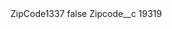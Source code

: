 <?xml version="1.0" encoding="UTF-8"?>
<CustomMetadata xmlns="http://soap.sforce.com/2006/04/metadata" xmlns:xsi="http://www.w3.org/2001/XMLSchema-instance" xmlns:xsd="http://www.w3.org/2001/XMLSchema">
    <label>ZipCode1337</label>
    <protected>false</protected>
    <values>
        <field>Zipcode__c</field>
        <value xsi:type="xsd:string">19319</value>
    </values>
</CustomMetadata>
